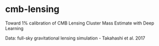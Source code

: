 # cmb-lensing
Toward 1% calibration of CMB Lensing Cluster Mass Estimate with Deep Learning

Data: full-sky gravitational lensing simulation - Takahashi et al. 2017
